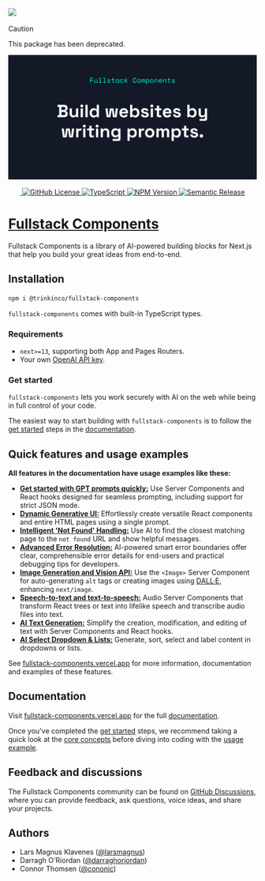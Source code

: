 <img referrerpolicy="no-referrer-when-downgrade" src="https://static.scarf.sh/a.png?x-pxid=bf43bb7d-a5a0-45ae-bacc-cfba7e7f53ce" />

> [!CAUTION]
> This package has been deprecated.

![Fullstack Components - Build websites by writing prompts](https://github.com/trikinco/fullstack-components/raw/main/packages/site/public/images/repo-header-dark.png)

<p align="center" style="align: center;">
    <a aria-label="GitHub Actions Workflow Status" href="https://github.com/trikinco/fullstack-components/actions">
        <img src="https://img.shields.io/github/actions/workflow/status/trikinco/fullstack-components/publishToNpm.yaml?style=for-the-badge" alt="" />
    </a>
    <a aria-label="GitHub License" href="https://github.com/trikinco/fullstack-components/blob/main/LICENSE">
        <img src="https://img.shields.io/github/license/trikinco/fullstack-components?style=for-the-badge" alt="GitHub License" />
    </a>
    <a aria-label="TypeScript" href="https://www.npmjs.com/package/@trikinco/fullstack-components">
        <img src="https://img.shields.io/badge/TypeScript-blue?style=for-the-badge" alt="TypeScript" />
    </a>
    <a aria-label="NPM Version" href="https://www.npmjs.com/package/@trikinco/fullstack-components?activeTab=versions">
        <img src="https://img.shields.io/npm/v/%40trikinco%2Ffullstack-components?style=for-the-badge" alt="NPM Version" />
    </a>
    <a aria-label="Semantic Release" href="https://github.com/trikinco/fullstack-components/releases">
        <img src="https://img.shields.io/badge/%20%20%F0%9F%93%A6%F0%9F%9A%80-semantic--release-e10079.svg?style=for-the-badge" alt="Semantic Release" />
    </a>
</p>

# [Fullstack Components](https://fullstack-components.vercel.app)

Fullstack Components is a library of AI-powered building blocks for Next.js that help you build your great ideas from end-to-end.

## Installation

```sh
npm i @trinkinco/fullstack-components
```

`fullstack-components` comes with built-in TypeScript types.

### Requirements

- `next>=13`, supporting both App and Pages Routers.
- Your own [OpenAI API key](https://platform.openai.com/docs/overview).

### Get started

`fullstack-components` lets you work securely with AI on the web while being in full control of your code.

The easiest way to start building with `fullstack-components` is to follow the [get started](https://fullstack-components.vercel.app/docs/get-started) steps in the [documentation](https://fullstack-components.vercel.app/docs).

## Quick features and usage examples

**All features in the documentation have usage examples like these:**

- [**Get started with GPT prompts quickly:**](https://fullstack-components.vercel.app/docs/prompt) Use Server Components and React hooks designed for seamless prompting, including support for strict JSON mode.
- [**Dynamic Generative UI:**](https://fullstack-components.vercel.app/docs/html-page-generator) Effortlessly create versatile React components and entire HTML pages using a single prompt.
- [**Intelligent 'Not Found' Handling:**](https://fullstack-components.vercel.app/docs/not-found-enhancer) Use AI to find the closest matching page to the `not found` URL and show helpful messages.
- [**Advanced Error Resolution:**](https://fullstack-components.vercel.app/docs/error-enhancer) AI-powered smart error boundaries offer clear, comprehensible error details for end-users and practical debugging tips for developers.
- [**Image Generation and Vision API:**](https://fullstack-components.vercel.app/docs/image) Use the `<Image>` Server Component for auto-generating `alt` tags or creating images using [DALL·E](https://openai.com/dall-e-3), enhancing `next/image`.
- [**Speech-to-text and text-to-speech:**](https://fullstack-components.vercel.app/docs/audio) Audio Server Components that transform React trees or text into lifelike speech and transcribe audio files into text.
- [**AI Text Generation:**](https://fullstack-components.vercel.app/docs/text) Simplify the creation, modification, and editing of text with Server Components and React hooks.
- [**AI Select Dropdown & Lists:**](https://fullstack-components.vercel.app/docs/select) Generate, sort, select and label content in dropdowns or lists.

See [fullstack-components.vercel.app](https://fullstack-components.vercel.app) for more information, documentation and examples of these features.

## Documentation

Visit [fullstack-components.vercel.app](https://fullstack-components.vercel.app) for the full [documentation](https://fullstack-components.vercel.app/docs).

Once you've completed the [get started](https://fullstack-components.vercel.app/docs/get-started) steps, we recommend taking a quick look at the [core concepts](https://fullstack-components.vercel.app/concepts) before diving into coding with the [usage example](https://fullstack-components.vercel.app/usage).

## Feedback and discussions

The Fullstack Components community can be found on [GitHub Discussions](https://github.com/trikinco/fullstack-components/discussions), where you can provide feedback, ask questions, voice ideas, and share your projects.

## Authors

- Lars Magnus Klavenes ([@larsmagnus](https://github.com/larsmagnus))
- Darragh O'Riordan ([@darraghoriordan](https://github.com/darraghoriordan))
- Connor Thomsen ([@cononic](https://github.com/CONONIC))
